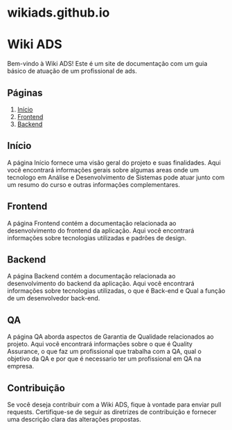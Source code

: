 # wikiads.github.io
# Wiki ADS

Bem-vindo à Wiki ADS! Este é um site de documentação com um guia básico de atuação de um profissional de ads.

## Páginas

1. [Início](#início)
2. [Frontend](#frontend)
3. [Backend](#backend)

## Início

A página Início fornece uma visão geral do projeto e suas finalidades. Aqui você encontrará informações gerais sobre algumas areas onde um tecnologo em Análise e Desenvolvimento de Sistemas pode atuar junto com um resumo do curso e outras informações complementares.

## Frontend

A página Frontend contém a documentação relacionada ao desenvolvimento do frontend da aplicação. Aqui você encontrará informações sobre tecnologias utilizadas e padrões de design.

## Backend

A página Backend contém a documentação relacionada ao desenvolvimento do backend da aplicação. Aqui você encontrará informações sobre tecnologias utilizadas, o que é Back-end e Qual a função de um desenvolvedor back-end.

## QA

A página QA aborda aspectos de Garantia de Qualidade relacionados ao projeto. Aqui você encontrará informações sobre o que é Quality Assurance, o que faz um profissional que trabalha com a QA, qual o objetivo da QA e por que é necessario ter um profissional em QA na empresa.

## Contribuição

Se você deseja contribuir com a Wiki ADS, fique à vontade para enviar pull requests. Certifique-se de seguir as diretrizes de contribuição e fornecer uma descrição clara das alterações propostas.
